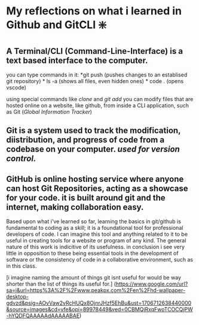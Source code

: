 # My reflections on what i learned in Github and GitCLI :sparkle:
## A Terminal/CLI (Command-Line-Interface) is a text based interface to the computer.
you can type commands in it: *git push (pushes changes to an establised git repository) * ls -a (shows all files, even hidden ones) * code . (opens vscode)

using special commands like _clone_ and _git add_ you can modify files that are hosted online on a website, like github, from inside a CLI application, such as Git (_Global Information Tracker_)
## Git is a system used to track the modification, diistribution, and progress of code from a codebase on your computer. _used for version control._
## GitHub is online hosting service where anyone can host **Git Repositories**, acting as a showcase for your code. it is built around git and the internet, making collaboration easy.

Based upon what i've learned so far, learning the basics in git/github is fundamental to coding as a skill; it is a foundational tool for professional developers of code.
I can imagine this tool and anything related to it to be useful in creating tools for a website or program of any kind. The general nature of this work is indicitive of its usefulness.
in conclusion i see very little in opposition to these being essential tools in the development of software or the consistency of code in a collaborative environment, such as in this class.

[i imagine naming the amount of things git isnt useful for would be way shorter than the list of things its useful for.] (https://www.google.com/url?sa=i&url=https%3A%2F%2Fwww.peakpx.com%2Fen%2Fhd-wallpaper-desktop-gdvzd&psig=AOvVaw2vRcHUQx8OjnrJHzf5EhBu&ust=1706712638440000&source=images&cd=vfe&opi=89978449&ved=0CBMQjRxqFwoTCOCQjPW-hYQDFQAAAAAdAAAAABAE)
